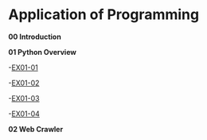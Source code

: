 # Application of Programming

**00 Introduction**

**01 Python Overview**

-[EX01-01](EX01_01_加法器.ipynb)

-[EX01-02](EX01_02_BMI計算.ipynb)

-[EX01-03](EX01_03_Rock_Paper_Scissors.ipynb)

-[EX01-04](EX01_04_終極密碼.ipynb)

**02 Web Crawler**
